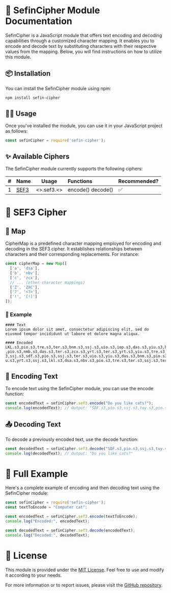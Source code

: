 # 📜 SefinCipher Module Documentation
SefinCipher is a JavaScript module that offers text encoding and decoding capabilities through a customized character mapping.
It enables you to encode and decode text by substituting characters with their respective values from the mapping.
Below, you will find instructions on how to utilize this module.

## 📦 Installation
You can install the SefinCipher module using npm:
```bash
npm install sefin-cipher
```


## 🧑‍💻 Usage
Once you've installed the module, you can use it in your JavaScript project as follows:
```js
const sefinCipher = require('sefin-cipher');
```

## ✨ Available Ciphers
The SefinCipher module currently supports the following ciphers:

| # | Name                     | Usage      | Functions         | Recommended? |
|---|--------------------------|------------|:------------------|:-------------|
| 1 | [SEF3](#sef3-cipher-map) | <>.sef3.<> | encode() decode() | ✅            |



# 📑 SEF3 Cipher <div id="sef3-cipher-map"></div>

## 🔑 Map
CipherMap is a predefined character mapping employed for encoding and decoding in the SEF3 cipher.
It establishes relationships between characters and their corresponding replacements. For instance:
```js
const cipherMap = new Map([
  ['a', 'dsa'],
  ['b', 'nbv'],
  ['c', 'zcx'],
  // ... (other character mappings)
  ['Z', 'ZXC'],
  ['?', '<?>'],
  ['!', '[!]']
]);
```

### 🔡 Example
```
#### Text
Lorem ipsum dolor sit amet, consectetur adipiscing elit, sed do eiusmod tempor incididunt ut labore et dolore magna aliqua.

#### Encoded
LKL.s3,pio.s3,tre.s3,ter.s3,bnm.s3,ssj.s3,uio.s3,iop.s3,das.s3,yiu.s3,bnm.s3,ssj.s3,sdf.s3,pio.s3,lkl.s3,pio.s3,tre.s3,ssj.s3,das.s3,uio.s3,yrt.s3,ssj.s3,dsa.s3,bnm.s3,ter.s3,yrt.s3,,.s3,ssj.s3,zcx.s3
,pio.s3,nmb.s3,das.s3,ter.s3,zcx.s3,yrt.s3,ter.s3,yrt.s3,yiu.s3,tre.s3,ssj.s3,dsa.s3,sdf.s3,uio.s3,iop.s3,uio.s3,das.s3,zcx.s3,uio.s3,nmb.s3,fgh.s3,ssj.s3,ter.s3,lkl.s3,uio.s3,yrt.s3,,.s3,ssj.s3,das.s3,ter.s3,sdf.s
3,ssj.s3,sdf.s3,pio.s3,ssj.s3,ter.s3,uio.s3,yiu.s3,das.s3,bnm.s3,pio.s3,sdf.s3,ssj.s3,yrt.s3,ter.s3,bnm.s3,iop.s3,pio.s3,tre.s3,ssj.s3,uio.s3,nmb.s3,zcx.s3,uio.s3,sdf.s3,uio.s3,sdf.s3,yiu.s3,nmb.s3,yrt.s3,ssj.s3,yi
u.s3,yrt.s3,ssj.s3,lkl.s3,dsa.s3,nbv.s3,pio.s3,tre.s3,ter.s3,ssj.s3,ter.s3,yrt.s3,ssj.s3,sdf.s3,pio.s3,lkl.s3,pio.s3,tre.s3,ter.s3,ssj.s3,bnm.s3,dsa.s3,fgh.s3,nmb.s3,dsa.s3,ssj.s3,dsa.s3,lkl.s3,uio.s3,qew.s3,yiu.s3,dsa.s3,.
```


## 📝 Encoding Text
To encode text using the SefinCipher module, you can use the encode function:
```javascript
const encodedText = sefinCipher.sef3.encode("Do you like cats?");
console.log(encodedText); // Output: "SDF.s3,pio.s3,ssj.s3,tuy.s3,pio.s3,yiu.s3,ssj.s3,lkl.s3,uio.s3,lkj.s3,ter.s3,ssj.s3,zcx.s3,dsa.s3,yrt.s3,das.s3,<?>"
```


## 📤 Decoding Text
To decode a previously encoded text, use the decode function:
```javascript
const decodedText = sefinCipher.sef3.decode("SDF.s3,pio.s3,ssj.s3,tuy.s3,pio.s3,yiu.s3,ssj.s3,lkl.s3,uio.s3,lkj.s3,ter.s3,ssj.s3,bnm.s3,dsa.s3,tuy.s3,nbv.s3,ter.s3,ssj.s3,zcx.s3,dsa.s3,yrt.s3,das.s3,<?>");
console.log(decodedText); // Output: "Do you like cats?"
```

# 🌟 Full Example
Here's a complete example of encoding and then decoding text using the SefinCipher module:
```javascript
const sefinCipher = require('sefin-cipher');
const textToEncode = "Computer cat";

const encodedText = sefinCipher.sef3.encode(textToEncode);
console.log("Encoded:", encodedText);

const decodedText = sefinCipher.sef3.decode(encodedText);
console.log("Decoded:", decodedText);
```



# 📜 License
This module is provided under the [MIT License](LICENSE). Feel free to use and modify it according to your needs.

For more information or to report issues, please visit the [GitHub repository](https://github.com/sefinek/sefin-cipher).